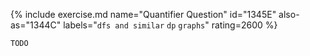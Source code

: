 {% include exercise.md name="Quantifier Question" id="1345E" also-as="1344C" labels="`dfs and similar` `dp` `graphs`" rating=2600 %}

```
TODO
```
